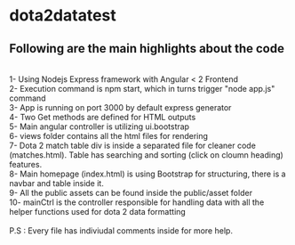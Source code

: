 # dota2datatest

<h2> Following are the main highlights about the code  </h2>
<br>
1- Using Nodejs Express framework with Angular < 2 Frontend
<br>
2- Execution command is npm start, which in turns trigger "node app.js" command
<br>
3- App is running on port 3000 by default express generator
<br>
4- Two Get methods are defined for HTML outputs
<br>
5- Main angular controller is utilizing ui.bootstrap
<br>
6- views folder contains all the html files for rendering
<br>
7- Dota 2 match table div is inside a separated file for cleaner code (matches.html). Table has searching and sorting (click on cloumn heading) features.
<br>
8- Main homepage (index.html) is using Bootstrap for structuring, there is a navbar and table inside it.
<br>
9- All the public assets can be found inside the public/asset folder
<br>
10- mainCtrl is the controller responsible for handling data with all the helper functions used for dota 2 data formatting
<br>
<br>
P.S : Every file has indiviudal comments inside for more help.

